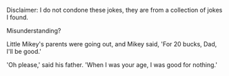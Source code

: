 Disclaimer: I do not condone these jokes, they are from a collection of jokes I found.

Misunderstanding?

Little Mikey's parents were going out, and Mikey said, 'For 20 bucks, Dad, I'll be good.'

'Oh please,' said his father.  'When I was your age, I was good for nothing.'

